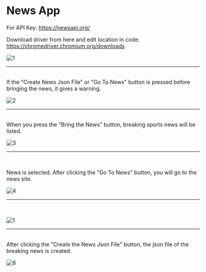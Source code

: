# News App

For API Key: https://newsapi.org/

Download driver from here and edit location in code: https://chromedriver.chromium.org/downloads

![1](https://user-images.githubusercontent.com/57836014/177062186-ef3a70af-1d70-4f77-94b6-c10cf0944465.png)

<hr>
<br>
If the "Create News Json File" or "Go To News" button is pressed before bringing the news, it gives a warning.

![2](https://user-images.githubusercontent.com/57836014/177062187-19301bd7-fb77-4039-8430-65ac4636edf8.png)

<hr>
<br>
When you press the "Bring the News" button, breaking sports news will be listed.


![3](https://user-images.githubusercontent.com/57836014/177062190-854e9e25-dfaa-4049-92d6-6c27efe8cfb4.png)

<hr>
<br>

News is selected. After clicking the "Go To News" button, you will go to the news site.
<br>

![4](https://user-images.githubusercontent.com/57836014/177062191-f892adef-327e-4190-a11b-87b98d43e41a.png)


<hr>
<br>

![1](https://user-images.githubusercontent.com/57836014/177062491-e2bc1ede-de9a-4516-9de2-1b0423bfc32e.png)


<hr>
<br>
After clicking the "Create the News Json File" button, the json file of the breaking news is created.

![6](https://user-images.githubusercontent.com/57836014/177062328-f93e4411-c143-4ae5-99d8-bddc3258e99c.png)
